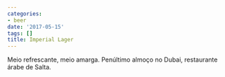 ```yaml
---
categories:
- beer
date: '2017-05-15'
tags: []
title: Imperial Lager
---
```


Meio refrescante, meio amarga. Penúltimo almoço no Dubai, restaurante árabe de Salta.